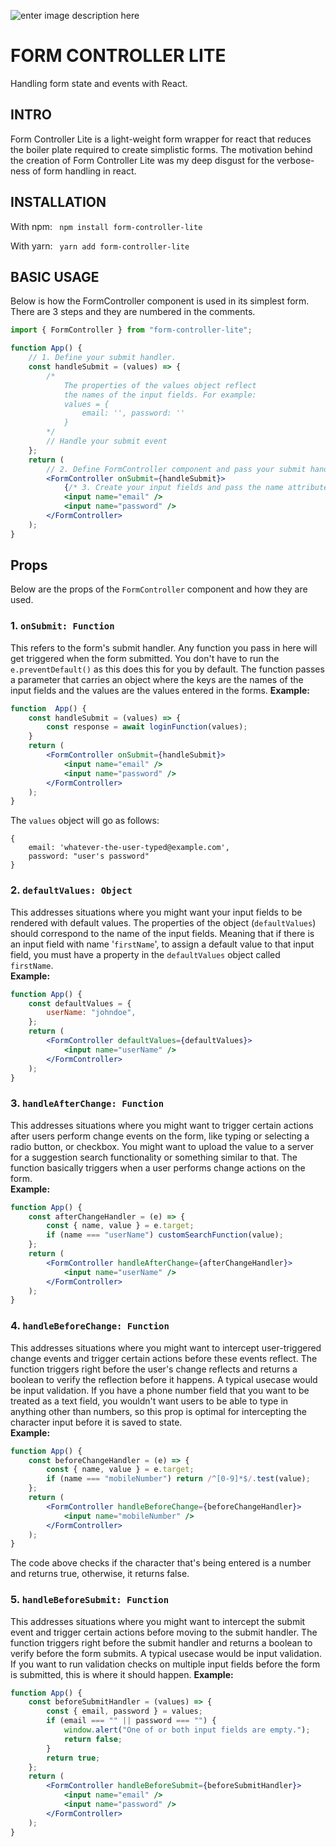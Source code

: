 ![enter image description here](https://user-images.githubusercontent.com/66220736/221665090-c93aff7b-fe49-47cb-96c6-13bfa1cfa2b1.png)

# FORM CONTROLLER LITE

Handling form state and events with React.

## INTRO

Form Controller Lite is a light-weight form wrapper for react that reduces the boiler plate required to create simplistic forms. The motivation behind the creation of Form Controller Lite was my deep disgust for the verbose-ness of form handling in react.

## INSTALLATION

With npm:
` npm install form-controller-lite`

With yarn:
` yarn add form-controller-lite`

## BASIC USAGE

Below is how the FormController component is used in its simplest form. There are 3 steps and they are numbered in the comments.

```jsx
import { FormController } from "form-controller-lite";

function App() {
	// 1. Define your submit handler.
	const handleSubmit = (values) => {
		/* 
			The properties of the values object reflect 
			the names of the input fields. For example: 
			values = {
				email: '', password: ''
			}
		*/
		// Handle your submit event
	};
	return (
		// 2. Define FormController component and pass your submit handler function.
		<FormController onSubmit={handleSubmit}>
			{/* 3. Create your input fields and pass the name attribute */}
			<input name="email" />
			<input name="password" />
		</FormController>
	);
}
```

## Props

Below are the props of the `FormController` component and how they are used.

### 1. `onSubmit: Function`

This refers to the form's submit handler. Any function you pass in here will get triggered when the form submitted. You don't have to run the `e.preventDefault()` as this does this for you by default. The function passes a parameter that carries an object where the keys are the names of the input fields and the values are the values entered in the forms.
<b>Example: </b>

```jsx
function  App() {
	const handleSubmit = (values) => {
		const response = await loginFunction(values);
	}
	return (
		<FormController onSubmit={handleSubmit}>
			<input name="email" />
			<input name="password" />
		</FormController>
	);
}
```

The `values` object will go as follows:

```
{
	email: 'whatever-the-user-typed@example.com',
	password: "user's password"
}
```

### 2. `defaultValues: Object`

This addresses situations where you might want your input fields to be rendered with default values. The properties of the object (`defaultValues`) should correspond to the name of the input fields. Meaning that if there is an input field with name '`firstName`', to assign a default value to that input field, you must have a property in the `defaultValues` object called `firstName`.  
<b>Example: </b>

```jsx
function App() {
	const defaultValues = {
		userName: "johndoe",
	};
	return (
		<FormController defaultValues={defaultValues}>
			<input name="userName" />
		</FormController>
	);
}
```

### 3. `handleAfterChange: Function`

This addresses situations where you might want to trigger certain actions after users perform change events on the form, like typing or selecting a radio button, or checkbox. You might want to upload the value to a server for a suggestion search functionality or something similar to that. The function basically triggers when a user performs change actions on the form.  
<b>Example: </b>

```jsx
function App() {
	const afterChangeHandler = (e) => {
		const { name, value } = e.target;
		if (name === "userName") customSearchFunction(value);
	};
	return (
		<FormController handleAfterChange={afterChangeHandler}>
			<input name="userName" />
		</FormController>
	);
}
```

### 4. `handleBeforeChange: Function`

This addresses situations where you might want to intercept user-triggered change events and trigger certain actions before these events reflect. The function triggers right before the user's change reflects and returns a boolean to verify the reflection before it happens. A typical usecase would be input validation. If you have a phone number field that you want to be treated as a text field, you wouldn't want users to be able to type in anything other than numbers, so this prop is optimal for intercepting the character input before it is saved to state.  
<b>Example: </b>

```jsx
function App() {
	const beforeChangeHandler = (e) => {
		const { name, value } = e.target;
		if (name === "mobileNumber") return /^[0-9]*$/.test(value);
	};
	return (
		<FormController handleBeforeChange={beforeChangeHandler}>
			<input name="mobileNumber" />
		</FormController>
	);
}
```

The code above checks if the character that's being entered is a number and returns true, otherwise, it returns false.

### 5. `handleBeforeSubmit: Function`

This addresses situations where you might want to intercept the submit event and trigger certain actions before moving to the submit handler. The function triggers right before the submit handler and returns a boolean to verify before the form submits. A typical usecase would be input validation. If you want to run validation checks on multiple input fields before the form is submitted, this is where it should happen.
<b>Example: </b>

```jsx
function App() {
	const beforeSubmitHandler = (values) => {
		const { email, password } = values;
		if (email === "" || password === "") {
			window.alert("One of or both input fields are empty.");
			return false;
		}
		return true;
	};
	return (
		<FormController handleBeforeSubmit={beforeSubmitHandler}>
			<input name="email" />
			<input name="password" />
		</FormController>
	);
}
```
